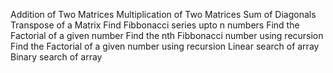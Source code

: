 Addition of Two Matrices
Multiplication of Two Matrices
Sum of Diagonals
Transpose of a Matrix
Find Fibbonacci series upto n numbers
Find the Factorial of a given number
Find the nth Fibbonacci number using recursion
Find the Factorial of a given number using recursion
Linear search of array
Binary search of array
